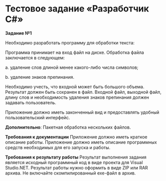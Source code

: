 # Тестовое задание «Разработчик C#» 
__Задание №1__

Необходимо разработать программу для обработки текста: 

Программа принимает на вход файл на диске. Обработка файла заключается в 
следующем:

a.  удаление слов длиной менее какого-либо числа символов; 

b.  удаление знаков препинания. 

Необходимо учесть, что входной может быть большого объема.  
Результат должен быть сохранен в файл. Входной файл, выходной файл, длину слов и 
необходимость удаления знаков препинания должен задавать пользователь. 
 
Приложение должно иметь законченный вид и предоставлять удобный 
пользовательский интерфейс. 
 
__Дополнительно__: Пакетная обработка нескольких файлов. 
 
__Требования к документации__
Приложение должно иметь краткое описание работы. Приложение должно иметь 
описание программных средств необходимых для его запуска и работы. 
 
__Требования к результату работы__
Результат выполнения задания является исходный программный код в виде проекта для 
Visual Studio.NET. Результат работы нужно оформить в виде ZIP или RAR архива. Не 
включайте скомпилированный exe-файл в архив. 
